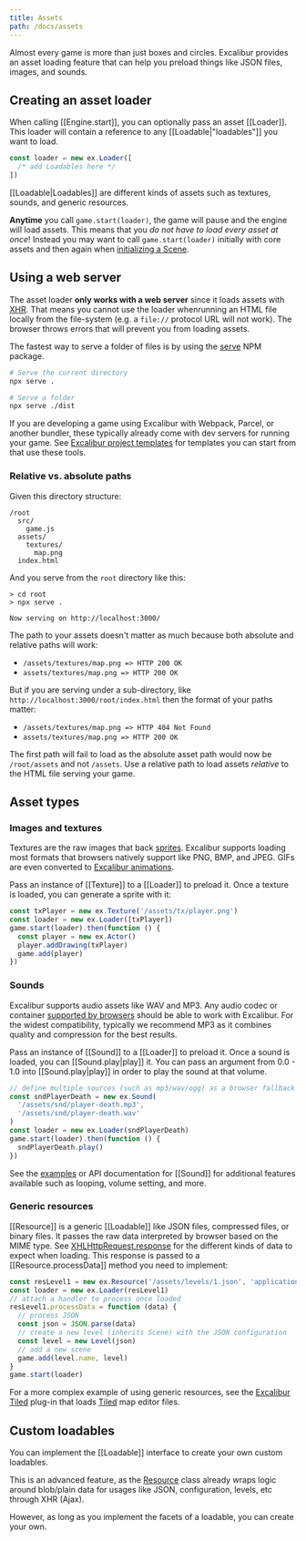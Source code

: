 ```yaml
---
title: Assets
path: /docs/assets
---
```


Almost every game is more than just boxes and circles. Excalibur provides an asset loading feature that can help you preload things like JSON files, images, and sounds.

## Creating an asset loader

When calling [[Engine.start]], you can optionally pass an asset [[Loader]]. This loader will contain a reference to any [[Loadable|"loadables"]] you want to load.

```ts
const loader = new ex.Loader([
  /* add Loadables here */
])
```

[[Loadable|Loadables]] are different kinds of assets such as textures, sounds, and generic resources.

<docs-note>**Anytime** you call `game.start(loader)`, the game will pause and the engine will load assets. This means that you _do not have to load every asset at once_! Instead you may want to call `game.start(loader)` initially with core assets and then again when [initializing a Scene](/docs/scenes#initialization).</docs-note>

## Using a web server

The asset loader **only works with a web server** since it loads assets with [XHR](https://developer.mozilla.org/en-US/docs/Web/API/XMLHttpRequest). That means you cannot use the loader whenrunning an HTML file locally from the file-system (e.g. a `file://` protocol URL will not work). The browser throws errors that will prevent you from loading assets.

The fastest way to serve a folder of files is by using the [serve](https://npmjs.org/package/serve) NPM package.

```bash
# Serve the current directory
npx serve .

# Serve a folder
npx serve ./dist
```

If you are developing a game using Excalibur with Webpack, Parcel, or another bundler, these typically already come with dev servers for running your game. See [Excalibur project templates](/docs/installation#example-project-templates) for templates you can start from that use these tools.

### Relative vs. absolute paths

Given this directory structure:

```
/root
  src/
    game.js
  assets/
    textures/
      map.png
  index.html
```

And you serve from the `root` directory like this:

```
> cd root
> npx serve .

Now serving on http://localhost:3000/
```

The path to your assets doesn't matter as much because both absolute and relative paths will work:

- `/assets/textures/map.png => HTTP 200 OK`
- `assets/textures/map.png => HTTP 200 OK`

But if you are serving under a sub-directory, like `http://localhost:3000/root/index.html` then the format of your paths matter:

- `/assets/textures/map.png => HTTP 404 Not Found`
- `assets/textures/map.png => HTTP 200 OK`

The first path will fail to load as the absolute asset path would now be `/root/assets` and not `/assets`. Use a relative path to load assets _relative_ to the HTML file serving your game.

## Asset types

### Images and textures

Textures are the raw images that back [sprites](/docs/drawings#sprites). Excalibur supports loading most formats that browsers natively support like PNG, BMP, and JPEG. GIFs are even converted to [Excalibur animations](/docs/drawings#animations).

Pass an instance of [[Texture]] to a [[Loader]] to preload it. Once a texture
is loaded, you can generate a sprite with it:

```js
const txPlayer = new ex.Texture('/assets/tx/player.png')
const loader = new ex.Loader([txPlayer])
game.start(loader).then(function () {
  const player = new ex.Actor()
  player.addDrawing(txPlayer)
  game.add(player)
})
```

### Sounds

Excalibur supports audio assets like WAV and MP3. Any audio codec or container [supported by browsers](https://developer.mozilla.org/en-US/docs/Web/Media/Formats/Audio_codecs) should be able to work with Excalibur. For the widest compatibility, typically we recommend MP3 as it combines quality and compression for the best results.

Pass an instance of [[Sound]] to a [[Loader]] to preload it. Once a sound
is loaded, you can [[Sound.play|play]] it. You can pass an argument from 0.0 - 1.0
into [[Sound.play|play]] in order to play the sound at that volume.

```js
// define multiple sources (such as mp3/wav/ogg) as a browser fallback
const sndPlayerDeath = new ex.Sound(
  '/assets/snd/player-death.mp3',
  '/assets/snd/player-death.wav'
)
const loader = new ex.Loader(sndPlayerDeath)
game.start(loader).then(function () {
  sndPlayerDeath.play()
})
```

See the [examples](https://excaliburjs.com/examples/?path=/docs/audio) or API documentation for [[Sound]] for additional features available such as looping, volume setting, and more.

<docs-example story="audio"></docs-example>

### Generic resources

[[Resource]] is a generic [[Loadable]] like JSON files, compressed files, or binary files. It passes the raw data interpreted by browser based on the MIME type. See [XHLHttpRequest.response](https://developer.mozilla.org/en-US/docs/Web/API/XMLHttpRequest/response) for the different kinds of data to expect when loading. This response is passed to a [[Resource.processData]] method you need to implement:

```js
const resLevel1 = new ex.Resource('/assets/levels/1.json', 'application/json')
const loader = new ex.Loader(resLevel1)
// attach a handler to process once loaded
resLevel1.processData = function (data) {
  // process JSON
  const json = JSON.parse(data)
  // create a new level (inherits Scene) with the JSON configuration
  const level = new Level(json)
  // add a new scene
  game.add(level.name, level)
}
game.start(loader)
```

For a more complex example of using generic resources, see the [Excalibur Tiled](https://github.com/excaliburjs/excalibur-tiled) plug-in that loads [Tiled](https://www.mapeditor.org/) map editor files.

## Custom loadables

You can implement the [[Loadable]] interface to create your own custom loadables.

This is an advanced feature, as the [Resource](#generic-resources) class already wraps logic around
blob/plain data for usages like JSON, configuration, levels, etc through XHR (Ajax).

However, as long as you implement the facets of a loadable, you can create your
own.
